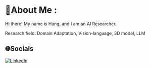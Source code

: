 # 💫About Me :
Hi there! My name is Hung, and I am an AI Researcher. 

Research field: Domain Adaptation, Vision-language, 3D model, LLM



## 🌐Socials
[![LinkedIn](https://img.shields.io/badge/LinkedIn-%230077B5.svg?logo=linkedin&logoColor=white)](www.linkedin.com/in/minh-hưng-lê-b66209215) 

